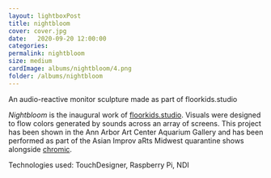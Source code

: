 ```yaml
---
layout: lightboxPost
title: nightbloom
cover: cover.jpg
date:   2020-09-20 12:00:00
categories: 
permalink: nightbloom
size: medium
cardImage: albums/nightbloom/4.png
folder: /albums/nightbloom
---
```


An audio-reactive monitor sculpture made as part of floorkids.studio

<!--more-->

*Nightbloom* is the inaugural work of [floorkids.studio](https://floorkids.studio).
Visuals were designed to flow colors generated by sounds across an array of screens.
This project has been shown in the Ann Arbor Art Center Aquarium Gallery and has been
performed as part of the Asian Improv aRts Midwest quarantine shows alongside [chromic](https://www.chromic.space/).

Technologies used: TouchDesigner, Raspberry Pi, NDI

